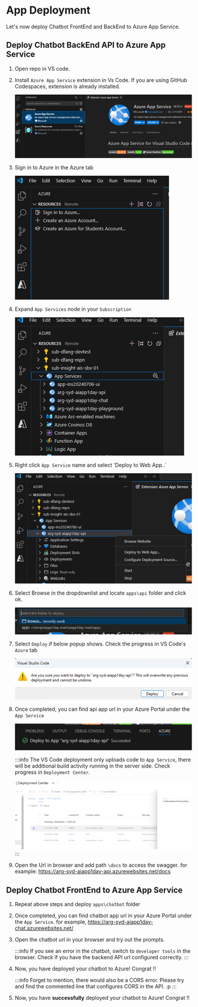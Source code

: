 # App Deployment

Let's now deploy Chatbot FrontEnd and BackEnd to Azure App Service.

## Deploy Chatbot BackEnd API to Azure App Service

1. Open repo in VS code.

2. Install `Azure App Service` extension in Vs Code. If you are using GitHub Codespaces, extension is already installed.

   ![alt text](images/deploy-image.png)

3. Sign in to Azure in the Azure tab

   ![alt text](images/deploy-image-1.png)

4. Expand `App Services` node in your `Subscription`

   ![alt text](images/deploy-image-2.png)

5. Right click `App Service` name and select 'Deploy to Web App..`

   ![alt text](images/deploy-image-3.png)

6. Select Browse in the dropdownlist and locate `apps\api` folder and click ok.

   ![alt text](images/deploy-image-4.png)

7. Select `Deploy` if below popup shows. Check the progress in VS Code's `Azure` tab

   ![alt text](images/deploy-image-5.png)

8. Once completed, you can find api app url in your Azure Portal under the `App Service`

   ![alt text](images/deploy-image-6.png)

   :::info
   The VS Code deployment only uploads code to `App Service`, there will be additional build activity running in the server side. Check progress in `Deployment Center`.

   ![alt text](images/deploy-image-7.png)
   :::

9. Open the Url in browser and add path `\docs` to access the swagger. for example: https://arg-syd-aiapp1day-api.azurewebsites.net/docs


## Deploy Chatbot FrontEnd to Azure App Service

1. Repeat above steps and deploy `apps\chatbot` folder

2. Once completed, you can find chatbot app url in your Azure Portal under the `App Service`. for example, https://arg-syd-aiapp1day-chat.azurewebsites.net/

3. Open the chatbot url in your browser and try out the prompts.

   :::info
   If you see an error in the chatbot, switch to `developer tools` in the browser. Check if you have the backend API url configured correctly.
   :::

4. Now, you have deployed your chatbot to Azure! Congrat !!

   :::info
   Forget to mention, there would also be a CORS error. Please try and find the commented line that configures CORS in the API. :p
   :::

5. Now, you have **successfully** deployed your chatbot to Azure! Congrat !!
